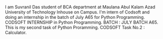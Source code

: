 I am Suvranil Das student of BCA department at Maulana Abul Kalam Azad University of Technology Inhouse on Campus. I'm intern of Codsoft and doing an internship in the batch of July A65 for Python Programming. 
CODSOFT INTERNSHIP in Python Programming. 
BATCH : JULY BATCH A65.
This is my second task of Python Proramming. 
CODSOFT Task No.2 : Calculator.
